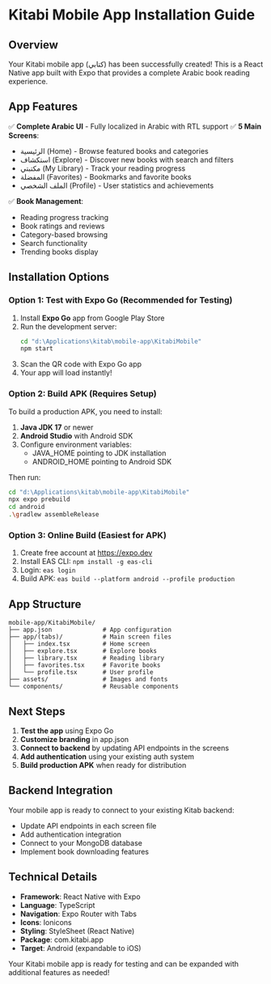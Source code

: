 # Kitabi Mobile App Installation Guide

## Overview
Your Kitabi mobile app (كتابي) has been successfully created! This is a React Native app built with Expo that provides a complete Arabic book reading experience.

## App Features
✅ **Complete Arabic UI** - Fully localized in Arabic with RTL support
✅ **5 Main Screens**:
   - الرئيسية (Home) - Browse featured books and categories
   - استكشاف (Explore) - Discover new books with search and filters
   - مكتبتي (My Library) - Track your reading progress
   - المفضلة (Favorites) - Bookmarks and favorite books
   - الملف الشخصي (Profile) - User statistics and achievements

✅ **Book Management**:
   - Reading progress tracking
   - Book ratings and reviews
   - Category-based browsing
   - Search functionality
   - Trending books display

## Installation Options

### Option 1: Test with Expo Go (Recommended for Testing)
1. Install **Expo Go** app from Google Play Store
2. Run the development server:
   ```bash
   cd "d:\Applications\kitab\mobile-app\KitabiMobile"
   npm start
   ```
3. Scan the QR code with Expo Go app
4. Your app will load instantly!

### Option 2: Build APK (Requires Setup)
To build a production APK, you need to install:
1. **Java JDK 17** or newer
2. **Android Studio** with Android SDK
3. Configure environment variables:
   - JAVA_HOME pointing to JDK installation
   - ANDROID_HOME pointing to Android SDK

Then run:
```bash
cd "d:\Applications\kitab\mobile-app\KitabiMobile"
npx expo prebuild
cd android
.\gradlew assembleRelease
```

### Option 3: Online Build (Easiest for APK)
1. Create free account at https://expo.dev
2. Install EAS CLI: `npm install -g eas-cli`
3. Login: `eas login`
4. Build APK: `eas build --platform android --profile production`

## App Structure
```
mobile-app/KitabiMobile/
├── app.json              # App configuration
├── app/(tabs)/           # Main screen files
│   ├── index.tsx         # Home screen
│   ├── explore.tsx       # Explore books
│   ├── library.tsx       # Reading library
│   ├── favorites.tsx     # Favorite books
│   └── profile.tsx       # User profile
├── assets/               # Images and fonts
└── components/           # Reusable components
```

## Next Steps
1. **Test the app** using Expo Go
2. **Customize branding** in app.json
3. **Connect to backend** by updating API endpoints in the screens
4. **Add authentication** using your existing auth system
5. **Build production APK** when ready for distribution

## Backend Integration
Your mobile app is ready to connect to your existing Kitab backend:
- Update API endpoints in each screen file
- Add authentication integration
- Connect to your MongoDB database
- Implement book downloading features

## Technical Details
- **Framework**: React Native with Expo
- **Language**: TypeScript
- **Navigation**: Expo Router with Tabs
- **Icons**: Ionicons
- **Styling**: StyleSheet (React Native)
- **Package**: com.kitabi.app
- **Target**: Android (expandable to iOS)

Your Kitabi mobile app is ready for testing and can be expanded with additional features as needed!
